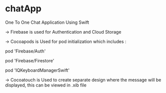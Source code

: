# chatApp
One To One Chat Application Using Swift

-> Firebase is used for Authentication and Cloud Storage

-> Cocoapods is Used for pod initialization which includes  :
  
  pod 'Firebase/Auth'
  
  pod 'Firebase/Firestore'
  
  pod 'IQKeyboardManagerSwift'
  
  -> Cocoatouch is Used to create separate design where the message will be displayed, this can be viewed in .xib file
 
 
